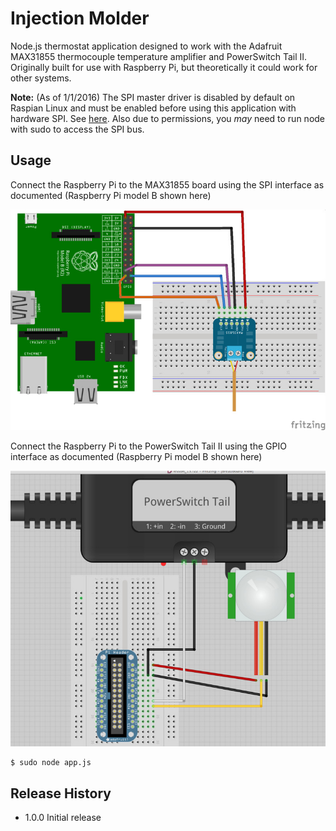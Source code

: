 Injection Molder
=========

Node.js thermostat application designed to work with the Adafruit MAX31855 thermocouple temperature amplifier and PowerSwitch Tail II. Originally built for use with Raspberry Pi, but theoretically it could work for other systems.

**Note:** (As of 1/1/2016) The SPI master driver is disabled by default on Raspian Linux and must be enabled before using this application
with hardware SPI. See [here](https://www.raspberrypi.org/documentation/hardware/raspberrypi/spi/README.md). Also due to permissions, you *may* need to run node with sudo to access the SPI bus.

## Usage

Connect the Raspberry Pi to the MAX31855 board using the SPI interface as documented (Raspberry Pi model B shown here)

![MAX31855 wiring instructions](./diagrams/max31855_wiring_diagram.jpg "Wiring diagram")

Connect the Raspberry Pi to the PowerSwitch Tail II using the GPIO interface as documented (Raspberry Pi model B shown here)

![PowerSwitch Tail wiring instructions](./diagrams/powerswitch_tail_wiring_diagram.jpg "Wiring diagram")

    $ sudo node app.js

## Release History

* 1.0.0 Initial release
